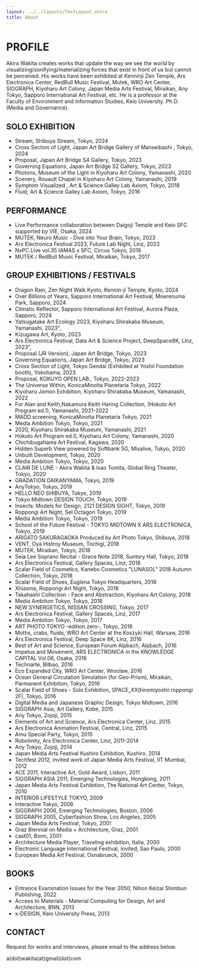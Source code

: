 ```yaml
---
layout: ../../layouts/TextLayout.astro
title: About
---
```


# PROFILE

Akira Wakita creates works that update the way we see the world by visualizing/sonifying/materializing forces that exist in front of us but cannot be perceived. His works have been exhibited at Kenninji Zen Temple, Ars Electronica Center, RedBull Music Festival, Mutek, WRO Art Center, SIGGRAPH, Kiyoharu Art Colony, Japan Media Arts Festival, Miraikan, Any Tokyo, Sapporo International Art Festival, etc. He is a professor at the Faculty of Environment and Information Studies, Keio University. Ph.D.(Media and Governance).

## SOLO EXHIBITION

- Stream, Shibuya Stream, Tokyo, 2024
- Cross Section of Light, Japan Art Bridge Gallery of Manseibashi , Tokyo, 2024
- Proposal, Japan Art Bridge S4 Gallery, Tokyo, 2023
- Governing Equations, Japan Art Bridge S2 Gallery, Tokyo, 2023
- Photons, Museum of the Light in Kiyoharu Art Colony, Yamanashi, 2020
- Scenery, Rouault Chapel in Kiyoharu Art Colony, Yamanashi, 2019
- Symptom Visualized , Art & Science Galley Lab Axiom, Tokyo, 2018
- Fluid, Art & Science Galley Lab Axiom, Tokyo, 2016

## PERFORMANCE

- Live Performance collaboration between Daigoji Temple and Keio SFC supported by VIE, Osaka, 2024
- MUTEK, Neuro Music - Dive into Your Brain, Tokyo, 2023
- Ars Electronica Festival 2023, Future Lab Night, Linz, 2023
- NxPC.Live vol.35 IAMAS x SFC, Circus Tokyo, 2019
- MUTEK / RedBull Music Festival, Miraikan, Tokyo, 2017

## GROUP EXHIBITIONS / FESTIVALS

- Dragon Rain, Zen Night Walk Kyoto, Kennin-ji Temple, Kyoto, 2024
- Over Billions of Years, Sapporo International Art Festival, Moerenuma Park, Sapporo, 2024
- Climatic Reflector, Sapporo International Art Festival, Aurora Plaza, Sapporo, 2024
- Yatsugatake Art Ecology 2023, Kiyoharu Shirakaba Museum, Yamanashi, 2023",
- Kizugawa Art, Kyoto, 2023
- Ars Electronica Festival, Data Art & Science Project, DeepSpace8K, Linz, 2023",
- Proposal (JR Version), Japan Art Bridge, Tokyo, 2023
- Governing Equations, Japan Art Bridge, Tokyo, 2023
- Cross Section of Light, Tokyo Gendai (Exhibited at Yoshii Foundation booth), Yokohama, 2023
- Proposal, KOKUYO OPEN LAB., Tokyo, 2022-2023
- The Universe Within, KonicaMinolta Planetaria Tokyo, 2022
- Kiyoharu Jomon Exhibition, Kiyoharu Shirakaba Museum, Yamanashi, 2022
- For Alan and Keith,Nakamura Keith Haring Collection, (Hokuto Art Program ed.1), Yamanashi, 2021-2022
- MADD.screening, KonicaMinolta Planetaria Tokyo, 2021
- Media Ambition Tokyo, Tokyo, 2021
- 2020, Kiyoharu Shirakaba Museum, Yamanashi, 2021
- Hokuto Art Program ed.0, Kiyoharu Art Colony, Yamanashi, 2020
- Chichibugahama Art Festival, Kagawa, 2020
- Hidden Superb View powered by Softbank 5G, Mixalive, Tokyo, 2020
- Unbuilt Development, Tokyo, 2020
- Media Ambition Tokyo, Tokyo, 2020
- CLAIR DE LUNE - Akira Wakita & Isao Tomita, Global Ring Theater, Tokyo, 2020
- GRADATION DAIKANYAMA, Tokyo, 2019
- AnyTokyo, Tokyo, 2019
- HELLO NEO SHIBUYA, Tokyo, 2019
- Tokyo Midtown DESIGN TOUCH, Tokyo, 2019
- Insects: Models for Design, 2121 DESIGN SIGHT, Tokyo, 2019
- Roppongi Art Night, Sel Octagon Tokyo, 2019
- Media Ambition Tokyo, Tokyo, 2019
- School of the Future Festival - TOKYO MIDTOWN X ARS ELECTRONICA, Tokyo, 2019
- ARIGATO SAKURAGAOKA Produced by Art Photo Tokyo, Shibuya, 2018
- VENT, Oya Histroy Museum, Tochigi, 2018
- MUTEK, Miraikan, Tokyo, 2018
- Seia Lee Soprano Recital - Grace Note 2018, Suntory Hall, Tokyo, 2018
- Ars Electronica Festival, Gallery Spaces, Linz, 2018
- Scalar Field of Cosmetics, Kanebo Cosmetics "LUNASOL" 2018 Autumn Collection, Tokyo, 2018
- Scalar Field of Shoes, Euglena Tokyo Headquarters, 2018
- Xhiasma, Roppongi Art Night, Tokyo, 2018
- Takahashi Collection - Face and Abstraction, Kiyoharu Art Colony, 2018
- Media Ambition Tokyo, Tokyo, 2018
- NEW SYNERGETICS, NISSAN CROSSING, Tokyo, 2017
- Ars Electronica Festival, Gallery Spaces, Linz, 2017
- Media Ambition Tokyo, Tokyo, 2017
- ART PHOTO TOKYO -edition zero-, Tokyo, 2016
- Moths, crabs, fluids, WRO Art Center at the Koszyki Hall, Warsaw, 2016
- Ars Electronica Festival, Deep Space 8K, Linz, 2016
- Best of Art and Science, European Forum Alpbach, Alpbach, 2016
- Impetus and Movement, ARS ELECTRONICA in the KNOWLEDGE CAPITAL Vol.06, Osaka, 2016
- Technarte, Bilbao, 2016
- Eco Expanded City, WRO Art Center, Wrocław, 2016
- Ocean General Circulation Simulation (for Geo-Prism), Miraikan, Parmanent Exhibition, Tokyo, 2016
- Scalar Field of Shoes - Solo Exhibition, SPACE_XX(hiromiyoshii roppongi 2F), Tokyo, 2016
- Digital Media and Japanese Graphic Design, Tokyo Midtown, 2016
- SIGGRAPH Asia, Art Gallery, Kobe, 2015
- Any Tokyo, Zojoji, 2015
- Elements of Art and Science, Ars Electronica Center, Linz, 2015
- Ars Electronica Animation Festival, Central, Linz, 2015
- Amu Special Party, Tokyo, 2015
- Robotinity, Ars Electronica Center, Linz, 2011-2014
- Any Tokyo, Zojoji, 2014
- Japan Media Arts Festival Kushiro Exhibition, Kushiro, 2014
- Techfest 2012, invited work of Japan Media Arts Festival, IIT Mumbai, 2012
- ACE 2011, Interactive Art, Gold Award, Lisbon, 2011
- SIGGRAPH ASIA 2011, Emerging Technologies, Hongkong, 2011
- Japan Media Arts Festival Exhibition, The National Art Center, Tokyo, 2010
- INTERIOR LIFESTYLE TOKYO, 2009
- Interactive Tokyo, 2006
- SIGGRAPH 2006, Emerging Technologies, Boston, 2006
- SIGGRAPH 2005, Cyberfashion Show, Los Angeles, 2005
- Japan Media Arts Festival, Tokyo, 2001
- Graz Biennial on Media + Architecture, Graz, 2001
- cast01, Bonn, 2001
- Architecture Media Player, Traveling exhibition, Italia, 2000
- Electronic Language International Festival, invited, Sao Paulo, 2000
- European Media Art Festival, Osnabrueck, 2000

## BOOKS

- Entrance Examination Issues for the Year 2050, Nihon Keizai Shimbun Publishing, 2022
- Access to Materials - Material Computing for Design, Art and Architecture, BNN, 2013
- x-DESIGN, Keio University Press, 2013

## CONTACT

Request for works and interviews, please email to the address below.

a(dot)wakita(at)gmail(dot)com

